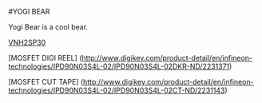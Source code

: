 #YOGI BEAR

Yogi Bear is a cool bear.

[VNH2SP30](http://www.mouser.com/ProductDetail/STMicroelectronics/VNH2SP30-E/?qs=%252bX2uje6VeKVvuwsn%252b4MAoA%3D%3D)

[MOSFET DIGI REEL] (http://www.digikey.com/product-detail/en/infineon-technologies/IPD90N03S4L-02/IPD90N03S4L-02DKR-ND/2231371)

[MOSFET CUT TAPE] (http://www.digikey.com/product-detail/en/infineon-technologies/IPD90N03S4L-02/IPD90N03S4L-02CT-ND/2231143)
